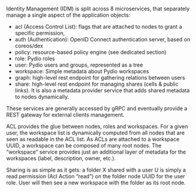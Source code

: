 
Identity Management (IDM) is split across 8 microservices, that separately manage a single aspect of the application objects:

- acl (Access Control List): flags that are attached to nodes to grant a specific permission,
- auth (Authentication): OpenID Connect authentication server, based on coreos/dex
- policy: resource-based policy engine (see dedicated section)
- role: Pydio roles
- user: Pydio users and groups, represented as a tree
- workspace: Simple metadata about Pydio workspaces
- graph: high-level rest endpoint for gathering relations between users
- share: high-level rest endpoint for managing shares (cells & public links). It is also a metadata provider service that adds shared metadata to nodes dynamically.

These services are generally accessed by gRPC and eventually provide a REST gateway for external clients management.

ACL provides the glue between nodes, roles and workspaces. For a given user, the workspace list is dynamically computed from all nodes that are seen as readable in the ACL list. As ACLs are attached to a workspace UUID, a workspace can be composed of many root nodes. The “workspace” service provides just an additional layer of metadata for the workspaces (label, description, owner, etc.).

Sharing is as simple as it gets: a folder X shared with a user U is simply a read permission (Acl Action “read”) on the folder node UUID for the user role. User will then see a new workspace with the folder as its root node.
